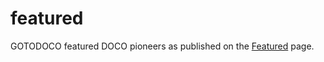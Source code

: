 # featured
GOTODOCO featured DOCO pioneers as published on the [Featured](https://gotodoco.com/featured) page.
